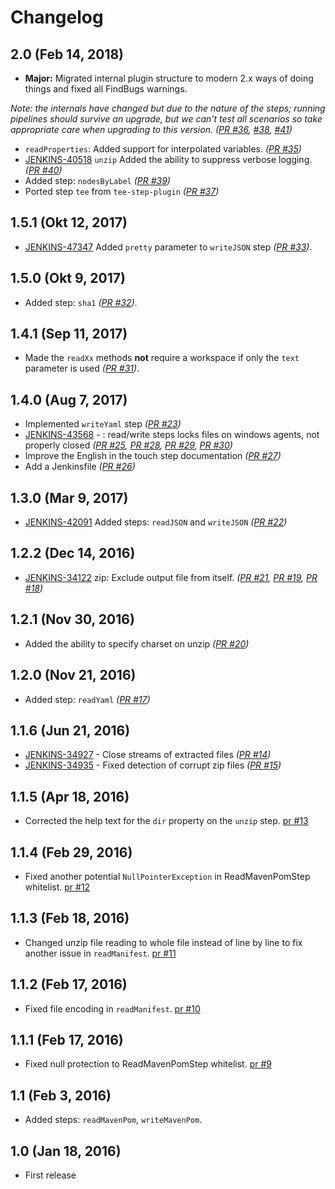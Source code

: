 # Changelog

## 2.0 (Feb 14, 2018)
* __Major:__ Migrated internal plugin structure to modern 2.x ways of doing things and fixed all FindBugs warnings.

_Note: the internals have changed but due to the nature of the steps; running pipelines should survive an upgrade, but we can't test all scenarios so take appropriate care when upgrading to this version._ _([PR #36](https://github.com/jenkinsci/pipeline-utility-steps-plugin/pull/36), [#38](https://github.com/jenkinsci/pipeline-utility-steps-plugin/pull/38), [#41](https://github.com/jenkinsci/pipeline-utility-steps-plugin/pull/41))_
* `readProperties`: Added support for interpolated variables. _([PR #35](https://github.com/jenkinsci/pipeline-utility-steps-plugin/pull/35))_
* [JENKINS-40518](https://issues.jenkins-ci.org/browse/JENKINS-40518) `unzip` Added the ability to suppress verbose logging. _([PR #40](https://github.com/jenkinsci/pipeline-utility-steps-plugin/pull/40))_
* Added step: `nodesByLabel` _([PR #39](https://github.com/jenkinsci/pipeline-utility-steps-plugin/pull/39))_
* Ported step `tee` from `tee-step-plugin` _([PR #37](https://github.com/jenkinsci/pipeline-utility-steps-plugin/pull/37))_

## 1.5.1 (Okt 12, 2017)
* [JENKINS-47347](https://issues.jenkins-ci.org/browse/JENKINS-47347) Added `pretty` parameter to `writeJSON` step _([PR #33](https://github.com/jenkinsci/pipeline-utility-steps-plugin/pull/33))_.

## 1.5.0 (Okt 9, 2017)
* Added step: `sha1` _([PR #32](https://github.com/jenkinsci/pipeline-utility-steps-plugin/pull/32))_.

## 1.4.1 (Sep 11, 2017)
* Made the `readXx` methods **not** require a workspace if only the `text` parameter is used _([PR #31](https://github.com/jenkinsci/pipeline-utility-steps-plugin/pull/31))_.

## 1.4.0 (Aug 7, 2017)
* Implemented `writeYaml` step _([PR #23](https://github.com/jenkinsci/pipeline-utility-steps-plugin/pull/23))_
* [JENKINS-43568](https://issues.jenkins-ci.org/browse/JENKINS-43568) - : read/write steps locks files on windows agents, not properly closed _([PR #25](https://github.com/jenkinsci/pipeline-utility-steps-plugin/pull/25), [PR #28](https://github.com/jenkinsci/pipeline-utility-steps-plugin/pull/28), [PR #29](https://github.com/jenkinsci/pipeline-utility-steps-plugin/pull/29), [PR #30](https://github.com/jenkinsci/pipeline-utility-steps-plugin/pull/30))_
* Improve the English in the touch step documentation _([PR #27](https://github.com/jenkinsci/pipeline-utility-steps-plugin/pull/27))_
* Add a Jenkinsfile _([PR #26](https://github.com/jenkinsci/pipeline-utility-steps-plugin/pull/26))_

## 1.3.0 (Mar 9, 2017)
* [JENKINS-42091](https://issues.jenkins-ci.org/browse/JENKINS-42091) Added steps: `readJSON` and `writeJSON` _([PR #22](https://github.com/jenkinsci/pipeline-utility-steps-plugin/pull/22))_

## 1.2.2 (Dec 14, 2016)
* [JENKINS-34122](https://issues.jenkins-ci.org/browse/JENKINS-34122) zip: Exclude output file from itself. _([PR #21](https://github.com/jenkinsci/pipeline-utility-steps-plugin/pull/21), [PR #19](https://github.com/jenkinsci/pipeline-utility-steps-plugin/pull/19), [PR #18](https://github.com/jenkinsci/pipeline-utility-steps-plugin/pull/18))_

## 1.2.1 (Nov 30, 2016)
* Added the ability to specify charset on unzip _([PR #20](https://github.com/jenkinsci/pipeline-utility-steps-plugin/pull/20))_

## 1.2.0 (Nov 21, 2016)
* Added step: `readYaml` _([PR #17](https://github.com/jenkinsci/pipeline-utility-steps-plugin/pull/17))_

## 1.1.6 (Jun 21, 2016)

* [JENKINS-34927](https://issues.jenkins-ci.org/browse/JENKINS-34927) - Close streams of extracted files _([PR #14](https://github.com/jenkinsci/pipeline-utility-steps-plugin/pull/14))_
* [JENKINS-34935](https://issues.jenkins-ci.org/browse/JENKINS-34935) - Fixed detection of corrupt zip files _([PR #15](https://github.com/jenkinsci/pipeline-utility-steps-plugin/pull/15))_

## 1.1.5 (Apr 18, 2016)
* Corrected the help text for the `dir` property on the `unzip` step. [pr #13](https://github.com/jenkinsci/pipeline-utility-steps-plugin/pull/13)

## 1.1.4 (Feb 29, 2016)
* Fixed another potential `NullPointerException` in ReadMavenPomStep whitelist. [pr #12](https://github.com/jenkinsci/pipeline-utility-steps-plugin/pull/12)

## 1.1.3 (Feb 18, 2016)
* Changed unzip file reading to whole file instead of line by line to fix another issue in `readManifest`. [pr #11](https://github.com/jenkinsci/pipeline-utility-steps-plugin/pull/11)

## 1.1.2 (Feb 17, 2016)
* Fixed file encoding in `readManifest`. [pr #10](https://github.com/jenkinsci/pipeline-utility-steps-plugin/pull/10)

## 1.1.1 (Feb 17, 2016)
* Fixed null protection to ReadMavenPomStep whitelist. [pr #9](https://github.com/jenkinsci/pipeline-utility-steps-plugin/pull/9)

## 1.1 (Feb 3, 2016)
* Added steps: `readMavenPom`, `writeMavenPom`.

## 1.0 (Jan 18, 2016)
* First release
